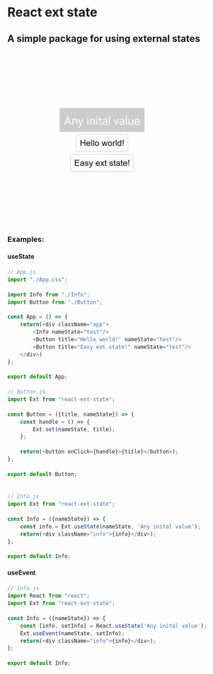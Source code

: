 # React ext state

## A simple package for using external states

![Example](https://github.com/SergoMorello/react.ext.state/blob/dev/doc/chrome-capture-2023-5-1.gif?raw=true)

### Examples:

#### useState
```js
// App.js
import "./App.css";

import Info from "./Info";
import Button from "./Button";

const App = () => {	
	return(<div className="app">
		<Info nameState="test"/>
		<Button title="Hello world!" nameState="test"/>
		<Button title="Easy ext state!" nameState="test"/>
	</div>)
};

export default App;

// Button.js
import Ext from "react-ext-state";

const Button = ({title, nameState}) => {
	const handle = () => {
		Ext.set(nameState, title);
	};

	return(<button onClick={handle}>{title}</button>);
};

export default Button;


// Info.js
import Ext from "react-ext-state";

const Info = ({nameState}) => {
	const info = Ext.useState(nameState, 'Any inital value');
	return(<div className="info">{info}</div>);
};

export default Info;
```

#### useEvent
```js
// Info.js
import React from "react";
import Ext from "react-ext-state";

const Info = ({nameState}) => {
	const [info, setInfo] = React.useState('Any inital value');
	Ext.useEvent(nameState, setInfo);
	return(<div className="info">{info}</div>);
};

export default Info;
```